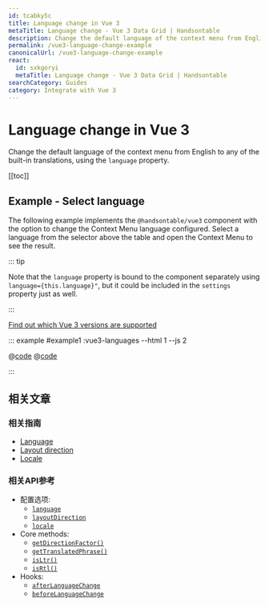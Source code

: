 ```yaml
---
id: tcabky5c
title: Language change in Vue 3
metaTitle: Language change - Vue 3 Data Grid | Handsontable
description: Change the default language of the context menu from English to any of the built-in translations, using the "language" property.
permalink: /vue3-language-change-example
canonicalUrl: /vue3-language-change-example
react:
  id: sxkgoryi
  metaTitle: Language change - Vue 3 Data Grid | Handsontable
searchCategory: Guides
category: Integrate with Vue 3
---
```


# Language change in Vue 3

Change the default language of the context menu from English to any of the built-in translations, using the `language` property.

[[toc]]

## Example - Select language

The following example implements the `@handsontable/vue3` component with the option to change the Context Menu language configured. Select a language from the selector above the table and open the Context Menu to see the result.

::: tip

Note that the `language` property is bound to the component separately using `language={this.language}"`, but it could be included in the `settings` property just as well.

:::

[Find out which Vue 3 versions are supported](@/guides/integrate-with-vue3/vue3-installation/vue3-installation.md#vue-3-version-support)

::: example #example1 :vue3-languages --html 1 --js 2

@[code](@/content/guides/integrate-with-vue3/vue3-language-change-example/vue/example1.html)
@[code](@/content/guides/integrate-with-vue3/vue3-language-change-example/vue/example1.js)

:::

## 相关文章

### 相关指南

<div class="boxes-list gray">

- [Language](@/guides/internationalization/language/language.md)
- [Layout direction](@/guides/internationalization/layout-direction/layout-direction.md)
- [Locale](@/guides/internationalization/locale/locale.md)

</div>

### 相关API参考

- 配置选项:
  - [`language`](@/api/options.md#language)
  - [`layoutDirection`](@/api/options.md#layoutdirection)
  - [`locale`](@/api/options.md#locale)
- Core methods:
  - [`getDirectionFactor()`](@/api/core.md#getdirectionfactor)
  - [`getTranslatedPhrase()`](@/api/core.md#gettranslatedphrase)
  - [`isLtr()`](@/api/core.md#isltr)
  - [`isRtl()`](@/api/core.md#isrtl)
- Hooks:
  - [`afterLanguageChange`](@/api/hooks.md#afterlanguagechange)
  - [`beforeLanguageChange`](@/api/hooks.md#beforelanguagechange)
